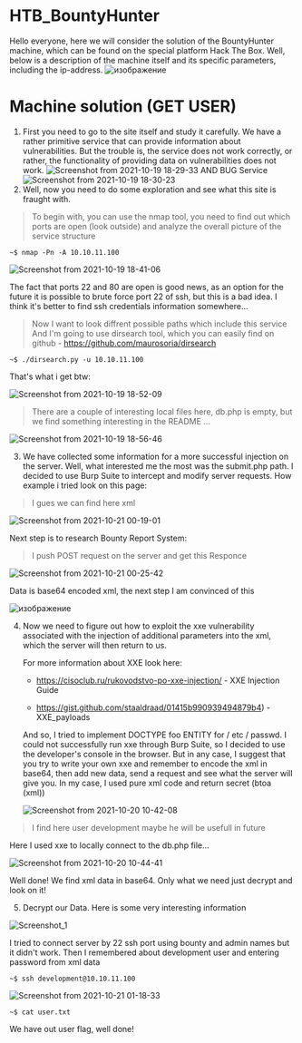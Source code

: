 # HTB_BountyHunter
Hello everyone, here we will consider the solution of the BountyHunter machine, which can be found on the special platform Hack The Box.
Well, below is a description of the machine itself and its specific parameters, including the ip-address. 
![изображение](https://user-images.githubusercontent.com/57565730/138012255-c305ebdc-bb0d-4ccf-ad18-0710aa668851.png)
# Machine solution (GET USER)
  1. First you need to go to the site itself and study it carefully. We have a rather primitive service that can provide information about vulnerabilities.
     But the trouble is, the service does not work correctly, or rather, the functionality of providing data on vulnerabilities does not work.
![Screenshot from 2021-10-19 18-29-33](https://user-images.githubusercontent.com/57565730/138013017-aed1f55c-fe01-42d7-a7f0-4c5265a934fc.png)
     AND BUG Service 
![Screenshot from 2021-10-19 18-30-23](https://user-images.githubusercontent.com/57565730/138013063-98d6236f-b6f4-48c9-bcd4-716d8e61c86c.png)
  2. Well, now you need to do some exploration and see what this site is fraught with. 
   > To begin with, you can use the nmap tool, you need to find out which ports are open (look outside) and analyze the overall picture of the service structure
   ```console
   ~$ nmap -Pn -A 10.10.11.100
   ``` 
  ![Screenshot from 2021-10-19 18-41-06](https://user-images.githubusercontent.com/57565730/138013851-0f1808e4-d197-45e5-8241-60f550b624db.png)
  
The fact that ports 22 and 80 are open is good news, as an option for the future it is possible to brute force port 22 of ssh, but this is a bad idea. 
I think it's better to find ssh credentials information somewhere...
  > Now I want to look diffrent possible paths which include this service
  > And I'm going to use dirsearch tool, which you can easily find on github - https://github.com/maurosoria/dirsearch
   ```console
   ~$ ./dirsearch.py -u 10.10.11.100
   ``` 
   
   That's what i get btw:
   
  ![Screenshot from 2021-10-19 18-52-09](https://user-images.githubusercontent.com/57565730/138014769-d9fa18cb-aa45-4897-9e61-f7975debe988.png)

  > There are a couple of interesting local files here, db.php is empty, but we find something interesting in the README ...
  
  ![Screenshot from 2021-10-19 18-56-46](https://user-images.githubusercontent.com/57565730/138015184-f8a02acf-628d-4360-ac09-730e76ea0189.png)
  
3. We have collected some information for a more successful injection on the server. Well, what interested me the most was the submit.php path. 
   I decided to use Burp Suite to intercept and modify server requests. How example i tried look on this page:
 
 > I gues we can find here xml
 
 ![Screenshot from 2021-10-21 00-19-01](https://user-images.githubusercontent.com/57565730/138175483-1fe3628b-e6eb-4443-a7eb-e966396e0a46.png)

  Next step is to research Bounty Report System:
  
  > I push POST request on the server and get this Responce

![Screenshot from 2021-10-21 00-25-42](https://user-images.githubusercontent.com/57565730/138175861-25cf5382-2e4b-4139-bbc7-91eab34a4518.png)

  Data is base64 encoded xml, the next step I am convinced of this

![изображение](https://user-images.githubusercontent.com/57565730/138176625-394fd5cc-ad94-45ed-974d-51ce5be4ec94.png)

4. Now we need to figure out how to exploit the xxe vulnerability associated with the injection of additional parameters into the xml, which the server will then return to us.

   For more information about XXE look here:
    
    * https://cisoclub.ru/rukovodstvo-po-xxe-injection/ - XXE Injection Guide
    
    * https://gist.github.com/staaldraad/01415b990939494879b4) - XXE_payloads
   
   And so, I tried to implement DOCTYPE foo ENTITY for / etc / passwd. I could not successfully run xxe through Burp Suite, so I decided to use the developer's console in the browser. But in any case, I suggest that you try to write your own xxe and remember to encode the xml in base64, then add new data, send a request and see what the server will give you. In my case, I used pure xml code and return secret (btoa (xml))

    ![Screenshot from 2021-10-20 10-42-08](https://user-images.githubusercontent.com/57565730/138210595-b585008e-8bc7-42c3-a589-19a7f6c96720.png)


  > I find here user development maybe he will be usefull in future
  
  Here I used xxe to locally connect to the db.php file...
  
  ![Screenshot from 2021-10-20 10-44-41](https://user-images.githubusercontent.com/57565730/138179667-4ed51b82-0f8b-4289-a7f3-ddd7af59f8ef.png)

  Well done! We find xml data in base64. Only what we need just decrypt and look on it!

5. Decrypt our Data. Here is some very interesting information

![Screenshot_1](https://user-images.githubusercontent.com/57565730/138179922-d3688a6f-2d56-4e7e-b3d2-8af0a777f366.png)

I tried to connect server by 22 ssh port using bounty and admin names but it didn't work. Then I remembered about development user and entering password from xml data

   ```console
   ~$ ssh development@10.10.11.100 
   ``` 
   
![Screenshot from 2021-10-21 01-18-33](https://user-images.githubusercontent.com/57565730/138180443-06004998-0c85-4afb-9067-227346f2ef8e.png)

   
   ```console
   ~$ cat user.txt  
   ``` 

  We have out user flag, well done! 
